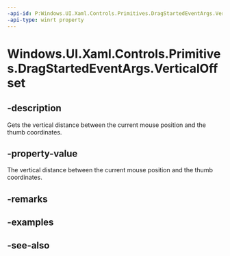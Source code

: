 ```yaml
---
-api-id: P:Windows.UI.Xaml.Controls.Primitives.DragStartedEventArgs.VerticalOffset
-api-type: winrt property
---
```


<!-- Property syntax
public double VerticalOffset { get; }
-->

# Windows.UI.Xaml.Controls.Primitives.DragStartedEventArgs.VerticalOffset

## -description
Gets the vertical distance between the current mouse position and the thumb coordinates.



## -property-value
The vertical distance between the current mouse position and the thumb coordinates.

## -remarks

## -examples

## -see-also
